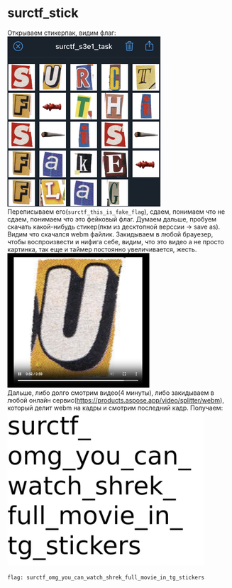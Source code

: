 # surctf_stick
Открываем стикерпак, видим флаг:  
<img width="345" alt="Screenshot 2023-05-20 at 14 03 05" src="pic/1.png">  
Переписываем его(`surctf_this_is_fake_flag`), сдаем, понимаем что не сдаем, понимаем что это фейковый флаг.
Думаем дальше, пробуем скачать какой-нибудь стикер(пкм из десктопной верссии -> save as). Видим что скачался webm файлик. Закидываем в любой брауезер, чтобы воспроизвести и нифига себе, видим, что это видео а не просто картинка, так еще и таймер постоянно увеличивается, жесть.  
<img width="320" alt="Screenshot 2023-05-20 at 14 06 10" src="pic/2.png">  
Дальше, либо долго смотрим видео(4 минуты), либо закидываем в любой онлайн сервис(https://products.aspose.app/video/splitter/webm), который делит webm на кадры и смотрим последний кадр. Получаем:  
<img width="443" alt="Screenshot 2023-05-20 at 14 13 38" src="pic/3.png">

`flag: surctf_omg_you_can_watch_shrek_full_movie_in_tg_stickers`
